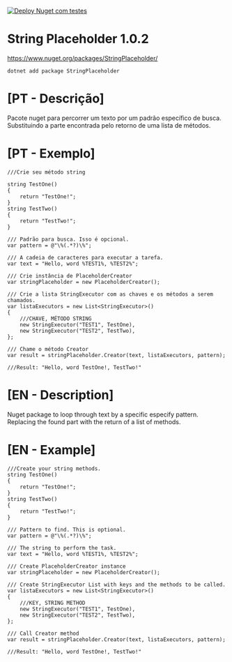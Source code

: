 [![Deploy Nuget com testes](https://github.com/brutalzinn/string-placeholder/actions/workflows/deploy.yml/badge.svg)](https://github.com/brutalzinn/string-placeholder/actions/workflows/deploy.yml)

# String Placeholder 1.0.2

https://www.nuget.org/packages/StringPlaceholder/

```
dotnet add package StringPlaceholder
```

# [PT - Descrição]

Pacote nuget para percorrer um texto por um padrão específico de busca. Substituindo a parte encontrada pelo retorno de uma lista de métodos.


# [PT - Exemplo]

```
///Crie seu método string

string TestOne()
{
    return "TestOne!";
}
string TestTwo()
{
    return "TestTwo!";
}

/// Padrão para busca. Isso é opcional.
var pattern = @"\%(.*?)\%";

/// A cadeia de caracteres para executar a tarefa.
var text = "Hello, word %TEST1%, %TEST2%";

/// Crie instância de PlaceholderCreator
var stringPlaceholder = new PlaceholderCreator();

/// Crie a lista StringExecutor com as chaves e os métodos a serem chamados.
var listaExecutors = new List<StringExecutor>()
{
  	///CHAVE, MÉTODO STRING
    new StringExecutor("TEST1", TestOne),
    new StringExecutor("TEST2", TestTwo),
};

/// Chame o método Creator
var result = stringPlaceholder.Creator(text, listaExecutors, pattern);

///Result: "Hello, word TestOne!, TestTwo!"
```

# [EN - Description]

Nuget package to loop through text by a specific especify pattern. Replacing the found part with the return of a list of methods.

# [EN - Example]

```
///Create your string methods.
string TestOne()
{
    return "TestOne!";
}
string TestTwo()
{
    return "TestTwo!";
}

/// Pattern to find. This is optional.
var pattern = @"\%(.*?)\%";

/// The string to perform the task.
var text = "Hello, word %TEST1%, %TEST2%";

/// Create PlaceholderCreator instance
var stringPlaceholder = new PlaceholderCreator();

/// Create StringExecutor List with keys and the methods to be called.
var listaExecutors = new List<StringExecutor>()
{
  	///KEY, STRING METHOD
    new StringExecutor("TEST1", TestOne),
    new StringExecutor("TEST2", TestTwo),
};

/// Call Creator method
var result = stringPlaceholder.Creator(text, listaExecutors, pattern);

///Result: "Hello, word TestOne!, TestTwo!"
```